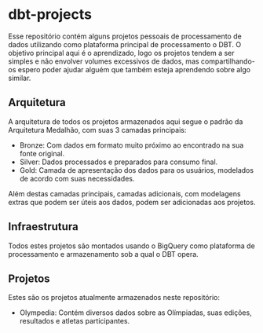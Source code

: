 # dbt-projects

Esse repositório contém alguns projetos pessoais de processamento de dados utilizando como plataforma principal de processamento o DBT. O objetivo principal aqui é o aprendizado, logo os projetos tendem a ser simples e não envolver volumes excessivos de dados, mas compartilhando-os espero poder ajudar alguém que também esteja aprendendo sobre algo similar. 


## Arquitetura

A arquitetura de todos os projetos armazenados aqui segue o padrão da Arquitetura Medalhão, com suas 3 camadas principais:

- Bronze: Com dados em formato muito próximo ao encontrado na sua fonte original.
- Silver: Dados processados e preparados para consumo final.
- Gold: Camada de apresentação dos dados para os usuários, modelados de acordo com suas necessidades.

Além destas camadas principais, camadas adicionais, com modelagens extras que podem ser úteis aos dados, podem ser adicionadas aos projetos. 

## Infraestrutura

Todos estes projetos são montados usando o BigQuery como plataforma de processamento e armazenamento sob a qual o DBT opera. 

## Projetos

Estes são os projetos atualmente armazenados neste repositório:

- Olympedia: Contém diversos dados sobre as Olímpiadas, suas edições, resultados e atletas participantes.